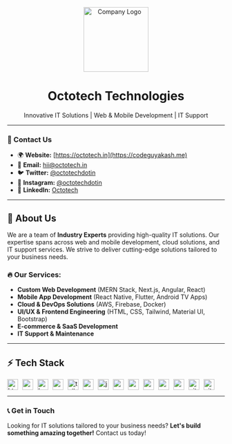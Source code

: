 <div align="center">
    <img src="https://www.octotech.in/octotech.png" width="150" alt="Company Logo">
    <h1>Octotech Technologies</h1>
    <p>Innovative IT Solutions | Web & Mobile Development | IT Support</p>
</div>

---

### &#128231; Contact Us

- 🌍 **Website:** [https://octotech.in](https://codeguyakash.me)
- 📧 **Email:** [hii@octotech.in](mailto:hii@octotech.in)
- 🐦 **Twitter:** [@octotechdotin](https://twitter.com/octotechdotin)
- 📸 **Instagram:** [@octotechdotin](https://instagram.com/octotech)
- 🔗 **LinkedIn:** [Octotech](https://linkedin.com/company/octotech-technologies)

---

## 🚀 About Us

We are a team of **Industry Experts** providing high-quality IT solutions. Our expertise spans across web and mobile development, cloud solutions, and IT support services. We strive to deliver cutting-edge solutions tailored to your business needs.

### 🔥 Our Services:

- **Custom Web Development** (MERN Stack, Next.js, Angular, React)
- **Mobile App Development** (React Native, Flutter, Android TV Apps)
- **Cloud & DevOps Solutions** (AWS, Firebase, Docker)
- **UI/UX & Frontend Engineering** (HTML, CSS, Tailwind, Material UI, Bootstrap)
- **E-commerce & SaaS Development**
- **IT Support & Maintenance**

---

## ⚡ Tech Stack

<div style="display: flex; align-items: center; justify-content: start; gap:10px;">
    <img src="https://cdn.jsdelivr.net/gh/devicons/devicon/icons/html5/html5-original.svg" width="25" height="25" alt="html5 logo">
    <img src="https://cdn.jsdelivr.net/gh/devicons/devicon/icons/css3/css3-original.svg" width="25" height="25" alt="css3 logo">
    <img src="https://cdn.jsdelivr.net/gh/devicons/devicon/icons/bootstrap/bootstrap-original.svg" width="25" height="25" alt="bootstrap_logo">
    <img src="https://cdn.simpleicons.org/angular/DD0031" width="25" height="25" alt="angular_logo">
    <img src="https://cdn.simpleicons.org/tailwindcss/06B6D4" width="25" height="25" alt="tailwindcss_logo">
    <img src="https://cdn.simpleicons.org/mui/007FFF" width="25" height="25" alt="materialui_logo">
    <img src="https://cdn.jsdelivr.net/gh/devicons/devicon/icons/javascript/javascript-original.svg" width="25" height="25" alt="javascript_logo">
    <img src="https://cdn.jsdelivr.net/gh/devicons/devicon/icons/nextjs/nextjs-original.svg" width="25" height="25" alt="nextjs_logo">
    <img src="https://skillicons.dev/icons?i=mongodb" width="25" height="25" alt="mongodb_logo">
    <img src="https://skillicons.dev/icons?i=express" width="25" height="25" alt="express-logo">
    <img src="https://cdn.jsdelivr.net/gh/devicons/devicon/icons/react/react-original.svg" width="25" height="25" alt="react-logo">
    <img src="https://cdn.jsdelivr.net/gh/devicons/devicon/icons/nodejs/nodejs-original.svg" width="25" height="25" alt="nodejs_logo">
    <img src="https://cdn.jsdelivr.net/gh/devicons/devicon/icons/git/git-original.svg" width="25" height="25" alt="git-logo">
    <img src="https://skillicons.dev/icons?i=github" width="25" height="25" alt="github_logo">
</div>

---

### 📞 **Get in Touch**

Looking for IT solutions tailored to your business needs? **Let's build something amazing together!** Contact us today!
